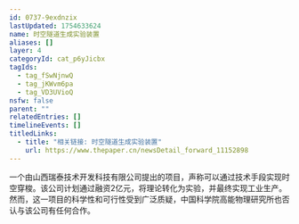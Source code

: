 ```yaml
---
id: 0737-9exdnzix
lastUpdated: 1754633624
name: 时空隧道生成实验装置
aliases: []
layer: 4
categoryId: cat_p6yJicbx
tagIds:
  - tag_fSwNjnwQ
  - tag_jKWvm6pa
  - tag_VD3UVioQ
nsfw: false
parent: ""
relatedEntries: []
timelineEvents: []
titledLinks:
  - title: "相关链接: 时空隧道生成实验装置"
    url: https://www.thepaper.cn/newsDetail_forward_11152898
---
```


一个由山西瑞泰技术开发科技有限公司提出的项目，声称可以通过技术手段实现时空穿梭。该公司计划通过融资2亿元，将理论转化为实验，并最终实现工业生产。然而，这一项目的科学性和可行性受到广泛质疑，中国科学院高能物理研究所也否认与该公司有任何合作。